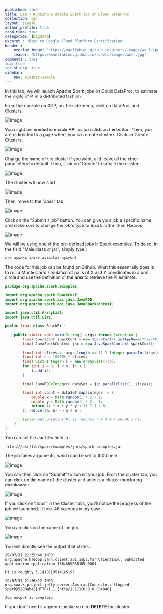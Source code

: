 ```yaml
---
published: true
title: Lab - Running a Apache Spark job on Cloud DataProc
collection: bgd
layout: single
author_profile: true
read_time: true
categories: [bigdata]
excerpt : "Road to Google Cloud Platform Certification"
header :
    overlay_image: "https://maelfabien.github.io/assets/images/wolf.jpg"
    teaser: "https://maelfabien.github.io/assets/images/wolf.jpg"
comments : true
toc: true
toc_sticky: true
sidebar:
    nav: sidebar-sample
---
```


In this lab, we will launch Apache Spark jobs on Could DataProc, to estimate the digits of Pi in a distributed fashion.

From the console on GCP, on the side menu, click on DataProc and Clusters.

![image](https://maelfabien.github.io/assets/images/gcp_54.jpg)

You might be needed to enable API, so just click on the button. Then, you are redirected to a page where you can create clusters. Click on Create Clusters.

![image](https://maelfabien.github.io/assets/images/gcp_55.jpg)

Change the name of the cluster if you want, and leave all the other parameters to default. Then, click on "Create" to create the cluster.

![image](https://maelfabien.github.io/assets/images/gcp_56.jpg)

The cluster will now start. 

![image](https://maelfabien.github.io/assets/images/gcp_57.jpg)

Then, move to the "Jobs" tab. 

![image](https://maelfabien.github.io/assets/images/gcp_58.jpg)

Click on the "Submit a job" button. You can give your job a specific name, and make sure to change the job's type to Spark rather than Hadoop.

![image](https://maelfabien.github.io/assets/images/gcp_59.jpg)

We will be using one of the pre-defined jobs in Spark examples. To do so, in the field "Main class or jar", simply type :

```
org.apache.spark.examples.SparkPi
```

The code for this job can be found on Github. What this essentially does is to run a Monte Carlo simulation of pairs of X and Y coordinates in a unit circle and use the definition of the area to retrieve the Pi estimate.

```java
package org.apache.spark.examples;

import org.apache.spark.SparkConf;
import org.apache.spark.api.java.JavaRDD;
import org.apache.spark.api.java.JavaSparkContext;

import java.util.ArrayList;
import java.util.List;

public final class SparkPi {

    public static void main(String[] args) throws Exception {
        final SparkConf sparkConf = new SparkConf().setAppName("SparkPi");
        final JavaSparkContext jsc = new JavaSparkContext(sparkConf);

        final int slices = (args.length == 1) ? Integer.parseInt(args[0]) : 2;
        final int n = 100000 * slices;
        final List<Integer> l = new ArrayList<>(n);
        for (int i = 0; i < n; i++) {
            l.add(i);
        }

        final JavaRDD<Integer> dataSet = jsc.parallelize(l, slices);

        final int count = dataSet.map(integer -> {
            double x = Math.random() * 2 - 1;
            double y = Math.random() * 2 - 1;
            return (x * x + y * y < 1) ? 1 : 0;
        }).reduce((a, b) -> a + b);

        System.out.println("Pi is roughly " + 4.0 * count / n);
    }
}
```

You can set the Jar files field to :

```
file:///usr/lib/spark/examples/jars/spark-examples.jar
```

The job takes arguments, which can be set to 1000 here :

![image](https://maelfabien.github.io/assets/images/gcp_60.jpg)

You can then click on "Submit" to submit your job. From the cluster tab, you can click on the name of the cluster and access a cluster monitoring dashboard :

![image](https://maelfabien.github.io/assets/images/gcp_61.jpg)

If you click on "Jobs" in the Cluster tabs, you'll notice the progress of the job we launched. It took 46 seconds in my case.

![image](https://maelfabien.github.io/assets/images/gcp_62.jpg)

You can click on the name of the job.

![image](https://maelfabien.github.io/assets/images/gcp_63.jpg)

You will directly see the output that states :

```
19/07/31 21:55:46 INFO org.apache.hadoop.yarn.client.api.impl.YarnClientImpl: Submitted application application_1564609038185_0001

Pi is roughly 3.1418519514185195

19/07/31 21:56:12 INFO org.spark_project.jetty.server.AbstractConnector: Stopped Spark@5288ab42{HTTP/1.1,[http/1.1]}{0.0.0.0:4040}

Job output is complete
```

If you don't need it anymore, make sure to **DELETE** the cluster.
